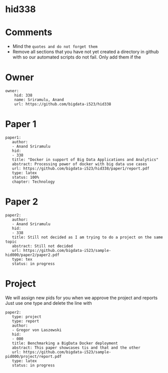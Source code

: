 # hid338
# Comments

* Mind the ```quotes and do not forget them```
* Remove all sections that you have not yet created a directory in github with so our automated scripts do not fail. Only add them if the 

# Owner

```
owner:
    hid: 338
    name: Sriramulu, Anand
    url: https://github.com/bigdata-i523/hid338
```

# Paper 1

```
paper1:
   author: 
   - Anand Sriramulu
   hid:
   - 338
   title: "Docker in support of Big Data Applications and Analytics"
   abstract: Processing power of docker with big data use cases
   url: https://github.com/bigdata-i523/hid338/paper1/report.pdf
   type: latex
   status: 100%
   chapter: Technology
```
   
# Paper 2

```
paper2:
   author: 
   - Anand Sriramulu
   hid:
   - 338
   title: Still not decided as I am trying to do a project on the same topic
   abstract: Still not decided
   url: https://github.com/bigdata-i523/sample-hid000/paper2/paper2.pdf   
   type: tex
   status: in progress
```

# Project 

We will assign new pids for you when we approve the project and reports   
Just use one type and delete the line with 

```
paper2:
   type: project
   type: report
   author: 
   - Gregor von Laszewski
   hid:
   - 000
   title: Benchmarking a BigData Docker deployment
   abstract: This paper showcases tis and that and the other 
   url: https://github.com/bigdata-i523/sample-pid000/project/report.pdf
   type: latex
   status: in progress
```
   

